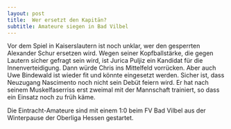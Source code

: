 ```yaml
---
layout: post
title:  Wer ersetzt den Kapitän?
subtitle: Amateure siegen in Bad Vilbel
---
```


Vor dem Spiel in Kaiserslautern ist noch unklar, wer den gesperrten Alexander Schur ersetzen wird. Wegen seiner Kopfballstärke, die gegen Lautern sicher gefragt sein wird, ist Jurica Puljiz ein Kandidat für die Innenverteidigung. Dann würde Chris ins Mittelfeld vorrücken. Aber auch Uwe Bindewald ist wieder fit und könnte eingesetzt werden. Sicher ist, dass Neuzugang Nascimento noch nicht sein Debüt feiern wird. Er hat nach seinem Muskelfaserriss erst zweimal mit der Mannschaft trainiert, so dass ein Einsatz noch zu früh käme.

Die Eintracht-Amateure sind mit einem 1:0 beim FV Bad Vilbel aus der Winterpause der Oberliga Hessen gestartet.
